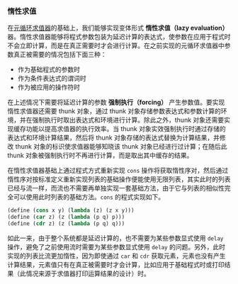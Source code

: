 ### 惰性求值

在[元循环求值器](obsidian://open?vault=SICP&file=evaluator%2FMetacircular%20Evaluator)的基础上，我们能够实现变体形式 **惰性求值（lazy evaluation）** 器。惰性求值器能够将程式参数包装为延迟计算的表达式，使参数在应用于程式时不会立即计算，而是在真正需要时才会进行计算。在之前实现的元循环求值器中参数真正被需要的情况包括下面三种：

- 作为基础程式的参数时
- 作为条件表达式的谓词时
- 作为被应用的操作符时

在上述情况下需要将延迟计算的参数 **强制执行（forcing）** 产生参数值。要实现惰性求值器还需要 thunk 对象，通过 thunk 对象存储参数表达式和参数计算的环境，并在强制执行时取出表达式和环境进行计算。除此之外，thunk 对象还需要实现缓存功能以提高求值器的执行效率。当 thunk 对象实效强制执行时通过存储的表达式和环境计算结果，然后将 thunk 对象存储的表达式替换为计算结果，并修改 thunk 对象的标识使求值器能够知晓该 thunk 对象已经进行过计算；在随后此 thunk 对象被强制执行时不再进行计算，而是取出其中缓存的结果。

在惰性求值器基础上通过程式方式重新实现 `cons` 操作将获取惰性序对，然后通过惰性序对按标准定义重新实现列表的基础操作便能使用无限列表，其实此时的列表已经与流一样，而流也不需要再单独实现一套基础方法，由于它与列表的相似性完全可以使用此时列表的基础方法。`cons` 的程式实现如下。

```scheme
(define (cons x y) (lambda (z) (z x y)))
(define (car z) (z (lambda (p q) p)))
(define (cdr z) (z (lambda (p q) q)))
```

如此一来，由于整个系统都是延迟计算的，也不需要为某些参数显式使用 `delay` 操作，避免了之前使用流时需要为某些参数显式使用 `delay` 的问题。另外，此时实现的列表比流更加惰性，因为即使通过 `car` 和 `cdr` 获取元素，元素也没有产生计算结果，元素值只有在真正被需要时才会计算，比如应用于基础程式时或打印结果（此情况来源于求值器打印运算结果的设计）时。